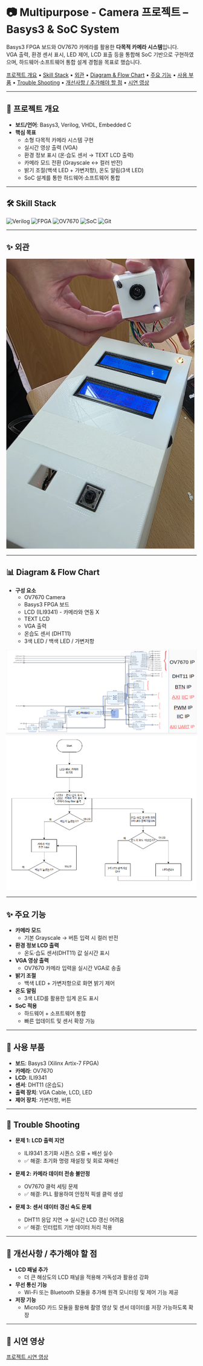 # 📷 Multipurpose - Camera 프로젝트 – Basys3 & SoC System

Basys3 FPGA 보드와 OV7670 카메라를 활용한 **다목적 카메라 시스템**입니다.  
VGA 출력, 환경 센서 표시, LED 제어, LCD 표출 등을 통합해 SoC 기반으로 구현하였으며, 하드웨어·소프트웨어 통합 설계 경험을 목표로 했습니다.  

<p align="left"> 
  <a href="#-프로젝트-개요">프로젝트 개요</a> • 
  <a href="#-skill-stack">Skill Stack</a> • 
  <a href="#-외관">외관</a> •
  <a href="#-diagram--flow-chart">Diagram & Flow Chart</a> •
  <a href="#-주요-기능">주요 기능</a> • 
  <a href="#-사용-부품">사용 부품</a> • 
  <a href="#-trouble-shooting">Trouble Shooting</a> • 
  <a href="#-개선사항--추가해야-할-점">개선사항 / 추가해야 할 점</a> •
  <a href="#-시연-영상">시연 영상</a>
</p>

---

## 📌 프로젝트 개요
- **보드/언어**: Basys3, Verilog, VHDL, Embedded C  
- **핵심 목표**
  - 소형 다목적 카메라 시스템 구현  
  - 실시간 영상 출력 (VGA)  
  - 환경 정보 표시 (온·습도 센서 → TEXT LCD 출력)  
  - 카메라 모드 전환 (Grayscale ↔ 컬러 반전)  
  - 밝기 조절(백색 LED + 가변저항), 온도 알림(3색 LED)  
  - SoC 설계를 통한 하드웨어·소프트웨어 통합  

---

## 🛠 Skill Stack

![Verilog](https://img.shields.io/badge/Verilog-EDA-orange?style=flat&logo=verilog&logoColor=white)
![FPGA](https://img.shields.io/badge/FPGA-Basys3-blue?style=flat&logo=xilinx&logoColor=white)
![OV7670](https://img.shields.io/badge/Camera-OV7670-green?style=flat)
![SoC](https://img.shields.io/badge/SoC-System%20on%20Chip-red?style=flat)
![Git](https://img.shields.io/badge/Git-F05032?style=flat&logo=git&logoColor=white)

---

## ✨ 외관

![외관](docs/model.png)

---

## 📊 Diagram & Flow Chart

- **구성 요소**  
  - OV7670 Camera  
  - Basys3 FPGA 보드  
  - LCD (ILI9341) - 카메라와 연동 X 
  - TEXT LCD 
  - VGA 출력  
  - 온습도 센서 (DHT11)  
  - 3색 LED / 백색 LED / 가변저항  

![Diagram](docs/diagram.png)  
![Flow Chart](docs/flowchart.png)  

---

## ✨ 주요 기능
- **카메라 모드**  
  - 기본 Grayscale → 버튼 입력 시 컬러 반전  
- **환경 정보 LCD 출력**  
  - 온도·습도 센서(DHT11) 값 실시간 표시  
- **VGA 영상 출력**  
  - OV7670 카메라 입력을 실시간 VGA로 송출  
- **밝기 조절**  
  - 백색 LED + 가변저항으로 화면 밝기 제어  
- **온도 알림**  
  - 3색 LED를 활용한 임계 온도 표시  
- **SoC 적용**  
  - 하드웨어 + 소프트웨어 통합  
  - 빠른 업데이트 및 센서 확장 가능  

---

## 🔧 사용 부품
- **보드**: Basys3 (Xilinx Artix-7 FPGA)  
- **카메라**: OV7670  
- **LCD**: ILI9341  
- **센서**: DHT11 (온습도)  
- **출력 장치**: VGA Cable, LCD, LED  
- **제어 장치**: 가변저항, 버튼  

---

## 🔧 Trouble Shooting
- **문제 1: LCD 출력 지연**  
  - ILI9341 초기화 시퀀스 오류 + 배선 실수  
  - ✅ 해결: 초기화 명령 재설정 및 회로 재배선  

- **문제 2: 카메라 데이터 전송 불안정**  
  - OV7670 클럭 세팅 문제  
  - ✅ 해결: PLL 활용하여 안정적 픽셀 클럭 생성  

- **문제 3: 센서 데이터 갱신 속도 문제**  
  - DHT11 응답 지연 → 실시간 LCD 갱신 어려움  
  - ✅ 해결: 인터럽트 기반 데이터 처리 적용  

---

## 🔧 개선사항 / 추가해야 할 점
- **LCD 패널 추가**  
  - 더 큰 해상도의 LCD 패널을 적용해 가독성과 활용성 강화  
- **무선 통신 기능**  
  - Wi-Fi 또는 Bluetooth 모듈을 추가해 원격 모니터링 및 제어 기능 제공  
- **저장 기능**  
  - MicroSD 카드 모듈을 활용해 촬영 영상 및 센서 데이터를 저장 가능하도록 확장  

---

## 🎥 시연 영상
[프로젝트 시연 영상](https://youtube.com/shorts/44UNXgDKXEU?si=RZYBUyKOmBKGOu6d)
